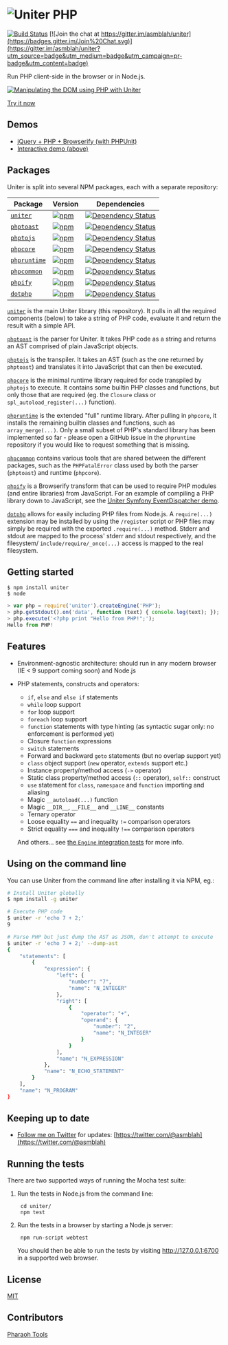 ![Uniter PHP](http://www.isophp.org.uk/assets/images/uniter_logos/uniter-small.png)
======

[![Build Status](https://secure.travis-ci.org/asmblah/uniter.png?branch=master)](http://travis-ci.org/asmblah/uniter) [![Join the chat at https://gitter.im/asmblah/uniter](https://badges.gitter.im/Join%20Chat.svg)](https://gitter.im/asmblah/uniter?utm_source=badge&utm_medium=badge&utm_campaign=pr-badge&utm_content=badge)

Run PHP client-side in the browser or in Node.js.

[
![Manipulating the DOM using PHP with Uniter](https://asmblah.github.io/uniter/img/uniter_dom_demo.gif)
](https://asmblah.github.io/uniter/demo/interactive.html)

[Try it now](https://asmblah.github.io/uniter/demo/interactive.html)

Demos
-----
- [jQuery + PHP + Browserify (with PHPUnit)](https://uniter.github.io/uniter-jquery)
- [Interactive demo (above)](https://asmblah.github.io/uniter/demo/interactive.html)

Packages
--------
Uniter is split into several NPM packages, each with a separate repository:

| Package | Version | Dependencies |
|--------|-------|------------|
| [`uniter`](https://github.com/asmblah/uniter) | [![npm](https://img.shields.io/npm/v/uniter.svg?maxAge=2592000)](https://www.npmjs.com/package/uniter) | [![Dependency Status](https://david-dm.org/asmblah/uniter.svg)](https://david-dm.org/asmblah/uniter) |
| [`phptoast`](https://github.com/uniter/phptoast) | [![npm](https://img.shields.io/npm/v/phptoast.svg?maxAge=2592000)](https://www.npmjs.com/package/phptoast) | [![Dependency Status](https://david-dm.org/uniter/phptoast.svg)](https://david-dm.org/uniter/phptoast) |
| [`phptojs`](https://github.com/uniter/phptojs) | [![npm](https://img.shields.io/npm/v/phptojs.svg?maxAge=2592000)](https://www.npmjs.com/package/phptojs) | [![Dependency Status](https://david-dm.org/uniter/phptojs.svg)](https://david-dm.org/uniter/phptojs) |
| [`phpcore`](https://github.com/uniter/phpcore) | [![npm](https://img.shields.io/npm/v/phpcore.svg?maxAge=2592000)](https://www.npmjs.com/package/phpcore) | [![Dependency Status](https://david-dm.org/uniter/phpcore.svg)](https://david-dm.org/uniter/phpcore) |
| [`phpruntime`](https://github.com/uniter/phpruntime) | [![npm](https://img.shields.io/npm/v/phpruntime.svg?maxAge=2592000)](https://www.npmjs.com/package/phpruntime) | [![Dependency Status](https://david-dm.org/uniter/phpruntime.svg)](https://david-dm.org/uniter/phpruntime) |
| [`phpcommon`](https://github.com/uniter/phpcommon) | [![npm](https://img.shields.io/npm/v/phpcommon.svg?maxAge=2592000)](https://www.npmjs.com/package/phpcommon) | [![Dependency Status](https://david-dm.org/uniter/phpcommon.svg)](https://david-dm.org/uniter/phpcommon) |
| [`phpify`](https://github.com/uniter/phpify) | [![npm](https://img.shields.io/npm/v/phpify.svg?maxAge=2592000)](https://www.npmjs.com/package/phpify) | [![Dependency Status](https://david-dm.org/uniter/phpify.svg)](https://david-dm.org/uniter/phpify) |
| [`dotphp`](https://github.com/uniter/dotphp) | [![npm](https://img.shields.io/npm/v/dotphp.svg?maxAge=2592000)](https://www.npmjs.com/package/dotphp) | [![Dependency Status](https://david-dm.org/uniter/dotphp.svg)](https://david-dm.org/uniter/dotphp) |

[`uniter`](https://github.com/asmblah/uniter) is the main Uniter library (this repository).
It pulls in all the required components (below) to take a string of PHP code, evaluate it and return the result
with a simple API.

[`phptoast`](https://github.com/uniter/phptoast) is the parser for Uniter. It takes PHP code as a string
and returns an AST comprised of plain JavaScript objects.

[`phptojs`](https://github.com/uniter/phptojs) is the transpiler. It takes an AST (such as the one returned by `phptoast`)
and translates it into JavaScript
that can then be executed.

[`phpcore`](https://github.com/uniter/phpcore) is the minimal runtime library required for code transpiled by `phptojs` to execute.
It contains some builtin PHP classes and functions, but only those that are required
(eg. the `Closure` class or `spl_autoload_register(...)` function).

[`phpruntime`](https://github.com/uniter/phpruntime) is the extended "full" runtime library.
After pulling in `phpcore`, it installs the remaining builtin classes and functions, such as `array_merge(...)`.
Only a small subset of PHP's standard library has been implemented so far - please open a GitHub issue
in the `phpruntime` repository if you would like to request something that is missing.

[`phpcommon`](https://github.com/uniter/phpcommon) contains various tools that are shared between the different
packages, such as the `PHPFatalError` class used by both the parser (`phptoast`) and runtime (`phpcore`).

[`phpify`](https://github.com/uniter/phpify) is a Browserify transform that can be used to require PHP modules
(and entire libraries) from JavaScript.
For an example of compiling a PHP library down to JavaScript,
see the [Uniter Symfony EventDispatcher demo](https://github.com/uniter/event-dispatcher-demo).

[`dotphp`](https://github.com/uniter/dotphp) allows for easily including PHP files from Node.js.
A `require(...)` extension may be installed by using the `/register` script or PHP files may simply be required
with the exported `.require(...)` method. Stderr and stdout are mapped to the process' stderr and stdout respectively,
and the filesystem/ `include/require/_once(...)` access is mapped to the real filesystem.

Getting started
---------------
```shell
$ npm install uniter
$ node
```
```javascript
> var php = require('uniter').createEngine('PHP');
> php.getStdout().on('data', function (text) { console.log(text); });
> php.execute('<?php print "Hello from PHP!";');
Hello from PHP!
```

Features
--------
- Environment-agnostic architecture: should run in any modern browser (IE < 9 support coming soon) and Node.js

- PHP statements, constructs and operators:
    - `if`, `else` and `else if` statements
    - `while` loop support
    - `for` loop support
    - `foreach` loop support
    - `function` statements with type hinting (as syntactic sugar only: no enforcement is performed yet)
    - Closure `function` expressions
    - `switch` statements
    - Forward and backward `goto` statements (but no overlap support yet)
    - `class` object support (`new` operator, `extends` support etc.)
    - Instance property/method access (`->` operator)
    - Static class property/method access (`::` operator), `self::` construct
    - `use` statement for `class`, `namespace` and `function` importing and aliasing
    - Magic `__autoload(...)` function
    - Magic `__DIR__`, `__FILE__` and `__LINE__` constants
    - Ternary operator
    - Loose equality `==` and inequality `!=` comparison operators
    - Strict equality `===` and inequality `!==` comparison operators

    And others... see [the `Engine` integration tests](https://github.com/asmblah/uniter/tree/master/tests/bdd/integration/languages/PHP/engine) for more info.

Using on the command line
-------------------------
You can use Uniter from the command line after installing it via NPM, eg.:

```sh
# Install Uniter globally
$ npm install -g uniter

# Execute PHP code
$ uniter -r 'echo 7 + 2;'
9

# Parse PHP but just dump the AST as JSON, don't attempt to execute
$ uniter -r 'echo 7 + 2;' --dump-ast
{
    "statements": [
        {
            "expression": {
                "left": {
                    "number": "7",
                    "name": "N_INTEGER"
                },
                "right": [
                    {
                        "operator": "+",
                        "operand": {
                            "number": "2",
                            "name": "N_INTEGER"
                        }
                    }
                ],
                "name": "N_EXPRESSION"
            },
            "name": "N_ECHO_STATEMENT"
        }
    ],
    "name": "N_PROGRAM"
}
```

Keeping up to date
------------------
- [Follow me on Twitter](https://twitter.com/@asmblah) for updates: [https://twitter.com/@asmblah](https://twitter.com/@asmblah)

Running the tests
-----------------

There are two supported ways of running the Mocha test suite:

1. Run the tests in Node.js from the command line:

        cd uniter/
        npm test

2. Run the tests in a browser by starting a Node.js server:

        npm run-script webtest

   You should then be able to run the tests by visiting http://127.0.0.1:6700 in a supported web browser.

License
-------
[MIT](/MIT-LICENSE.txt)

Contributors
-------
[Pharaoh Tools](https://github.com/PharaohTools)
